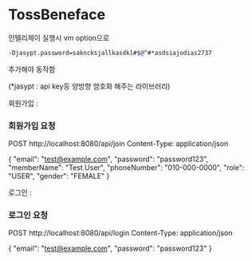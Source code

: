 # TossBeneface

인텔리제이 실행시 vm option으로

```Bash
-Djasypt.password=sakncksjallkasdkl#$@^#*asdsiajodias2737
```

추가해야 동작함

(*jasypt : api key등 양방향 암호화 해주는 라이브러리)

회원가입 : 

### 회원가입 요청
POST http://localhost:8080/api/join
Content-Type: application/json

{
  "email": "test@example.com",
  "password": "password123",
  "memberName": "Test User",
  "phoneNumber": "010-000-0000",
  "role": "USER",
  "gender": "FEMALE"
}

로그인 :
###
### 로그인 요청
POST http://localhost:8080/api/login
Content-Type: application/json

{
  "email": "test@example.com",
  "password": "password123"
}
